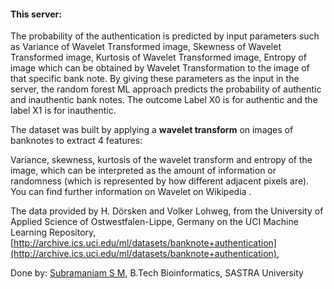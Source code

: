 #### This server:
The probability of the authentication is predicted by input parameters such as
Variance of Wavelet Transformed image, Skewness of Wavelet Transformed image, Kurtosis of Wavelet Transformed image, Entropy of image which can be obtained by Wavelet Transformation to the image of that specific bank note.
By giving these parameters as the input in the server, the random forest ML approach predicts the probability of authentic and inauthentic bank notes. 
The outcome Label X0 is for authentic and the label X1 is for inauthentic.


The dataset was built by applying a **wavelet transform** on images of banknotes to extract 4 features:

Variance, skewness, kurtosis of the wavelet transform and entropy of the image, which can be interpreted as the amount of information or randomness (which is represented by how different adjacent pixels are).
You can find further information on Wavelet on Wikipedia .

The data provided by H. Dörsken and Volker Lohweg, from the University of Applied Science of Ostwestfalen-Lippe, Germany on the UCI Machine Learning Repository,
[http://archive.ics.uci.edu/ml/datasets/banknote+authentication](http://archive.ics.uci.edu/ml/datasets/banknote+authentication),


Done by: [Subramaniam S M](https://www.linkedin.com/in/subramaniam-s-m-a01827130), 
          B.Tech Bioinformatics,
		  SASTRA University